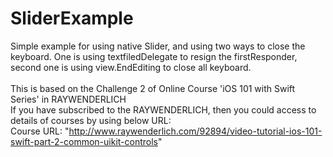 # SliderExample
Simple example for using native Slider, and using two ways to close the keyboard. One is using textfiledDelegate to resign the firstResponder, second one is using view.EndEditing to close all keyboard.<br />
<br />
This is based on the Challenge 2 of Online Course 'iOS 101 with Swift Series' in RAYWENDERLICH <br />
If you have subscribed to the RAYWENDERLICH, then you could access to details of courses by using below URL: <br />
Course URL: "http://www.raywenderlich.com/92894/video-tutorial-ios-101-swift-part-2-common-uikit-controls" <br />



